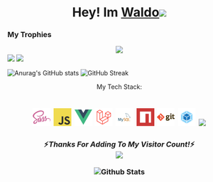 
<div align="center">
 <h1>
   Hey! Im <a href="#.">Waldo</a><img src="https://github.com/TheDudeThatCode/TheDudeThatCode/blob/master/Assets/Hi.gif" width="29px"> 
 </h1>
</div>

 <h3>My Trophies</h3>
<div align="center">
<img src='https://github-profile-trophy.vercel.app/?username=WaldoDoesTech&theme=juicyfresh&no-frame=true'>
</div>
<img src="https://github-readme-stats.vercel.app/api?username=WaldoDoestech&theme=vision-friendly-dark&hide_border=true&count_private=true">
<img src="https://streak-stats.demolab.com/?user=WaldoDoesTech&theme=highcontrast&hide_border=true">

 ![Anurag's GitHub stats](https://github-readme-stats.vercel.app/api?username=WaldoDoestech&theme=vision-friendly-dark&hide_border=true&count_private=true)
 ![GitHub Streak](https://streak-stats.demolab.com/?user=WaldoDoesTech&theme=highcontrast&hide_border=true)

<p align="center">
 My Tech Stack:
</p>

<h1 align="center">
 <code><img height="40" src="https://raw.githubusercontent.com/github/explore/80688e429a7d4ef2fca1e82350fe8e3517d3494d/topics/sass/sass.png"></code>
 <code><img height="40" src="https://raw.githubusercontent.com/github/explore/80688e429a7d4ef2fca1e82350fe8e3517d3494d/topics/javascript/javascript.png"></code>
 <code><img height="40" src="https://raw.githubusercontent.com/github/explore/80688e429a7d4ef2fca1e82350fe8e3517d3494d/topics/vue/vue.png"></code>
 <code><img height="40" src="https://raw.githubusercontent.com/github/explore/80688e429a7d4ef2fca1e82350fe8e3517d3494d/topics/laravel/laravel.png"></code>
 <code><img height="40" src="https://raw.githubusercontent.com/github/explore/80688e429a7d4ef2fca1e82350fe8e3517d3494d/topics/mysql/mysql.png"></code>
 <code><img height="40" src="https://raw.githubusercontent.com/github/explore/80688e429a7d4ef2fca1e82350fe8e3517d3494d/topics/npm/npm.png"></code>
 <code><img height="40" src="https://raw.githubusercontent.com/github/explore/80688e429a7d4ef2fca1e82350fe8e3517d3494d/topics/git/git.png"></code>
 <code><img height="40" src="https://raw.githubusercontent.com/github/explore/80688e429a7d4ef2fca1e82350fe8e3517d3494d/topics/webpack/webpack.png"></code>
 <code><img height="40" src="https://img.icons8.com/color/48/000000/figma--v1.png"></code>
</h1>


<h3 align='center'>⚡️<i>Thanks For Adding To My Visitor Count!</i>⚡️
 <br>
 <img src="https://profile-counter.glitch.me/WaldoDoesTEch/count.svg" width="400" />
 <p align="center">
  <img src="https://raw.githubusercontent.com/mayhemantt/mayhemantt/Update/svg/Bottom.svg" alt="Github Stats" />
 </p>
</h3>
